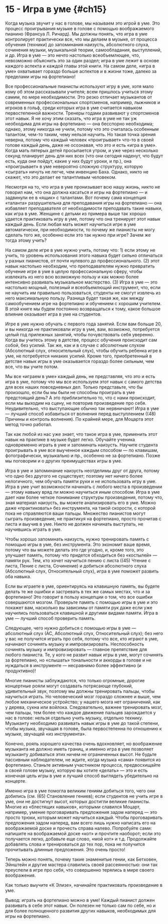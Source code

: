 # 15 - Игра в уме {#ch15}

Когда музыка звучит у нас в голове, мы называем это игрой в уме. Это процесс проигрывания музыке в голове с помощью воображаемого пианино (Франсуа Л. Ричард). Мы должны понять, что игра в уме контролирует практически все, что мы делаем в музыке, от процесса обучения (техники) до запоминания наизусть, абсолютного слуха, сочинения музыки, музыкальной теории, самообладания, выступлений, и др. Игра в уме — это нечто настолько всеобъемлющее, что, невозможно объяснить это за один раздел; игра в уме лежит в основе каждого аспекта и каждой главы этой книги. На самом деле, «игра в уме» охватывает гораздо больше аспектов и в жизни тоже, далеко за пределами игры на фортепиано!

Все профессиональные пианисты используют игру в уме, хотя мало кому об этом рассказывали учителя; всем пришлось учиться этому самим, по мере необходимости. Это резко отличает музыкантов от современных профессиональных спортсменов, например, лыжников и игроков в гольф, среди которых игра в уме считается навыком первостепенной важности. Тренеры годами развивают у спортсменов этот навык. Я не хочу этим сказать, что игра в уме не так уж необходима для игры на фортепиано — она бесспорно необходима; однако, этому никогда не учили, потому что это считалась особенным талантом, чем-то таким, чему нельзя научить. Но такая точка зрения неверна, потому что каждый человек «проигрывает» что-то в своей голове каждый день, даже не осознавая, что это и есть «игра в уме». Когда мать пятерых детей просыпается утром, и уже через несколько секунд планирует день для них всех (что они сегодня наденут, что будут есть, куда они пойдут, какие у них будут уроки, и пр.), она «проигрывает» в уме невероятно сложную структуру, которую «сыграть» ничуть не легче, чем инвенцию Баха. Однако, никто не скажет, что это делает ее талантливым человеком.

Несмотря на то, что игра в уме пронизывает всю нашу жизнь, никто не говорил нам, что она должна касаться и игры на фортепиано — и задвинули ее в «ящик» с талантами. Вот почему сама концепция «таланта» разрушительна для преподавания игры на фортепиано — она избавляет преподавателя от необходимости преподавать такие навыки, как игра в уме. Женщине с детьми из примера выше так хорошо удается практиковать игру в уме, потому что она тренирует этот навык каждый день. Если любая мать может научиться игре в уме автоматически, при необходимости, то почему же пианисты не могу сделать того же, особенно если это так нужно при игре? Зачем же тогда этому учить?

На самом деле игре в уме нужно учить, потому что: 1) если этому не учить, то уровень использования этого навыка будет сильно отличаться у разных пианистов, от почти нулевого до профессионального. (2) этот навык настолько необходим, что преподавателям нужно превратить обучение игре в уме в целую профессиональную сферу, чтобы извлекать из него всю возможную пользу и как можно более интенсивно развивать музыкальное мастерство. (3) Игра в уме — это настолько мощный, полезный и всеобъемлющий инструмент, что, если не научить им правильно пользоваться, студенты не смогут извлечь из него максимальную пользу. Разница будет такая же, как между самообучением игре на фортепиано и обучением с хорошим учителем. В этой книге мы будем постоянно возвращаться к тому, какое большое влияние оказывает игра в уме на студентов.

Игре в уме нужно обучать с первого года занятий. Если вам больше 20, и вы никогда не практиковали игру в уме, вам, возможно, потребуется целый год прилежных занятий, чтобы почувствовать себя уверенно. Когда вы учитесь этому в детстве, процесс обучения происходит сам собой, без усилий. Так же, как и в случае с абсолютным слухом (Абсолютный слух, относительный слух), чтобы обучить ребенка игре в уме, не потребуется никаких усилий. Кроме того, приобретенный в детстве навык игры в уме оказывается гораздо более сильным, чем все, что вы учите потом.

Мы все «играем в уме» каждый день, не представляя, что это и есть игра в уме, потому что мы все используем этот навык с самого детства для всех наших повседневных дел. Только представьте, что бы произошло, если бы мы были не способны проиграть в уме предстоящий день? А это приблизительно то, что с нами происходит, если мы выходим на сцену, не повторив произведение про себя. Неудивительно, что выступающие обычно так нервничают! Игра в уме — лучший способ избавиться от волнения перед выступлением ((48) Причины и контроль волнения). По крайней мере, для Моцарта этот метод точно работал.

Так как любой из нас уже знает, что такое игра в уме, применить этот навык на практике в музыке будет легко. Обучайте ученика одновременно играть в уме и запоминать наизусть. Научите студента проигрывать в уме все выученное каждым способом — по клавишам, фотографически, музыкально и пр., особенно не за фортепиано. Позже мы поговорим и о других преимуществах игры в уме.

Игра в уме и запоминание наизусть неотделимы друг от друга, потому что одно без другого не существует; поэтому нет ничего более нелогичного, чем обучать памяти руки и не использовать игру в уме. Игра в уме учит возможности начинать с любого места в произведении — этому навыку вряд ли можно научиться иным способом. Игра в уме дает нам более четкое понимание структуры произведения, потому что, зная материал наизусть, вы можете анализировать его в уме. Можно даже «практиковать» без инструмента, на такой скорости, с которой пока не справляются ваши пальцы. Множество пианистов могут сыграть произведение, не практикуя на фортепиано, просто прочитав с листа и выучив в уме. Никто не должен начинать выступать, не научившись играть в уме.

Чтобы хорошо запоминать наизусть, нужно тренировать память с помощью игры в уме, без инструмента. Это экономит ваше время, потому что вы можете делать это где угодно, и, кроме того, это улучшает память, потому что придется обходиться без «костылей» — памяти рук. Тем, кто хочет научиться пению с листа ((45) Чтение с листа, Пение с листа, Сочинение) и добиться абсолютного слуха (Абсолютный слух, Относительный слух), игра в уме поможет развить оба навыка.

Если вы играете в уме, ориентируясь на клавишную память, вы будете делать те же ошибки и застревать в тех же самых местах, что и за фортепиано! Это говорит в пользу концепции о том, что все ошибки совершаются мозгом. Проверьте память с помощью игры в уме и это покажет вам, насколько вы зависимы от памяти рук даже если уже научились пользоваться клавишной и другими видами памяти. Игра в уме — лучший способ проверить память.

Следующее, чего нужно добиться с помощью игры в уме — абсолютный слух (АС, Абсолютный слух, Относительный слух); без него у вас не получится играть про себя, потому что все, кто играют в уме, начинают сочинять музыку и импровизировать. Неспособность сочинять музыку и импровизировать — главное препятствие для любого пианиста. Те, у кого не развит навык игры в уме, могут сочинять за фортепиано, но «слышать» тональности и аккорды в голове и не нуждаться в инструменте — несравнимо более эффективно (и продуктивно)!

Многие пианисты заблуждаются, что только огромные, дорогие концертные рояли могут создавать потрясающе глубокий, удивительный звук, поэтому мы должны тренировать пальцы, чтобы научиться играть. Но человеческий мозг гораздо сложнее и выше, чем любое механическое устройство; у нашего мозга нет ограничений, как у дерева, сукна или войлока. Следовательно, важнее тренировать мозг, чем пальцы, тем более что каждое движение пальцев зарождается у нас в голове: нельзя отдельно учить музыку, отдельно технику. Музыканту необходимо развивать навык игры в уме до такой степени, чтобы музыка, звучащая в голове, была первостепенна по отношению к музыке, звучащей «из инструмента».

Конечно, рояль хорошего качества очень вдохновляет, но воображение музыканта не должно иметь границ, и именно игра в уме позволяет музыканту добиваться этих ничем не ограниченных высот. Не будьте пассивным наблюдателем, не ждите, когда музыка «сама» появится из фортепиано. Станьте активным участником процесса, предвосхищайте в своей голове музыку, которую вы хотите «делать» — это и есть конечная цель игры в уме и лучший способ выглядеть убедительно на концерте.

Именно игра в уме помогла великим гениям добиться того, чего они добились (см. (65) Становление гениев); если студентов не учить игре в уме, они не достигнут высот, которых достигли великие пианисты. Многие из «блестящих навыков», которыми славился Моцарт, например, умение проговаривать предложения задом наперед — это просто трюки, которым может научиться каждый. Чтобы проговаривать предложения задом наперед, вам всего лишь нужно написать его на воображаемой доске и прочесть справа налево. Попробуйте сами: напишите на воображаемой доске «кот» и прочтите наоборот; если это получается легко, добавьте еще слово, «мой кот» и т.д. Продолжайте добавлять слова и тренироваться до тех пор, пока не получится прочитывать длинные предложения. Это очень просто!

Теперь можно понять, почему такие знаменитые гении, как Бетховен, Эйнштейн и другие мастера славились своей рассеянностью: они так преуспели в игре про себя, что совершенно терялись в мире своего воображения.

Как только выучите «К Элизе», начинайте практиковать произведение в уме.

Вывод: играть на фортепиано можно в уме! Каждый пианист должен развивать в себе этот навык. Он полезен не только сам по себе, но и для более полноценного развития других навыков, необходимых для игры на фортепиано.
